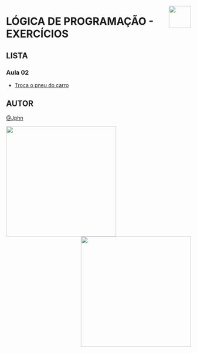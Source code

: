 <!-- HEADER -->
<a href="https://www.beacademy.com.br/devstartpaylivre/" target="_blank"><img src="https://www.beacademy.com.br/wp-content/uploads/2022/02/Cubo.png" align="right" width="60"/></a>

# LÓGICA DE PROGRAMAÇÃO - EXERCÍCIOS
<!-- /HEADER -->

<!-- BODY -->
<!-- MAIN -->
## LISTA

### Aula 02

- [Troca o pneu do carro](./trocar-pneu-do-carro.txt)

<!-- /MAIN -->
<!-- /BODY -->

<!-- FOOTER -->
## AUTOR

[@Jphn](https://github.com/Jphn)

<a href="https://www.beacademy.com.br/" target="_blank"><img src="https://www.beacademy.com.br/wp-content/uploads/2019/11/Logo-Topo.png" width="300" align="left" /></a>
<a href="https://www.paylivre.com/" target="_blank"><img src="https://web.paylivre.com/static/media/logo-blue.c7100186.png" width="300" align="right" /></a>
<!-- /FOOTER -->